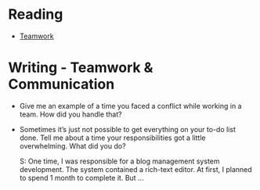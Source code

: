 # Reading

* [Teamwork](https://www.job-applications.com/interview-questions/describe-a-time-when-you-had-to-work-as-part-of-a-team/)


# Writing - Teamwork & Communication

* Give me an example of a time you faced a conflict while working in a team. How did you handle that?

* Sometimes it’s just not possible to get everything on your to-do list done. Tell me about a time your responsibilities got a little overwhelming. What did you do?

    S: One time, I was responsible for a blog management system development. The system contained a rich-text editor. At first, I planned to spend 1 month to complete it. But ...
